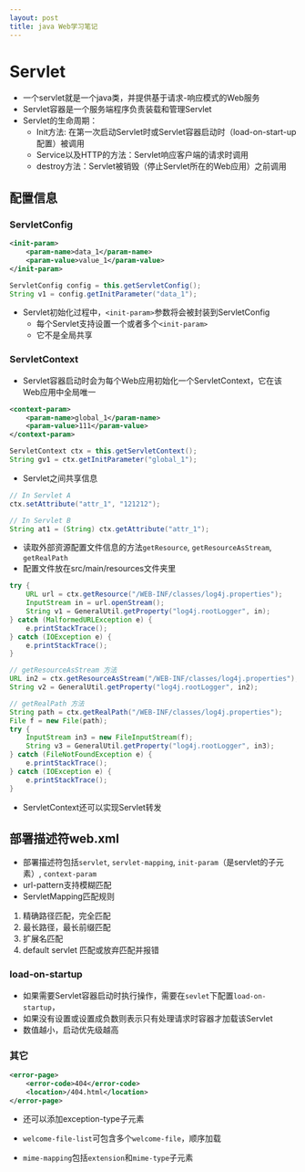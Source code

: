 ```yaml
---
layout: post
title: java Web学习笔记
---
```


# Servlet
* 一个servlet就是一个java类，并提供基于请求-响应模式的Web服务
* Servlet容器是一个服务端程序负责装载和管理Servlet
* Servlet的生命周期：
  * Init方法: 在第一次启动Servlet时或Servlet容器启动时（load-on-start-up配置）被调用
  * Service以及HTTP的方法：Servlet响应客户端的请求时调用
  * destroy方法：Servlet被销毁（停止Servlet所在的Web应用）之前调用

## 配置信息
### ServletConfig
```xml
<init-param>
    <param-name>data_1</param-name>
    <param-value>value_1</param-value>
</init-param>
```

```java
ServletConfig config = this.getServletConfig();
String v1 = config.getInitParameter("data_1");
```
* Servlet初始化过程中，`<init-param>`参数将会被封装到ServletConfig
  * 每个Servlet支持设置一个或者多个`<init-param>`
  * 它不是全局共享

### ServletContext
* Servlet容器启动时会为每个Web应用初始化一个ServletContext，它在该Web应用中全局唯一

```xml
<context-param>
    <param-name>global_1</param-name>
    <param-value>111</param-value>
</context-param>
```

```java
ServletContext ctx = this.getServletContext();
String gv1 = ctx.getInitParameter("global_1");
```

* Servlet之间共享信息
```java
// In Servlet A
ctx.setAttribute("attr_1", "121212");

// In Servlet B
String at1 = (String) ctx.getAttribute("attr_1");
```

* 读取外部资源配置文件信息的方法`getResource`, `getResourceAsStream`, `getRealPath`
* 配置文件放在src/main/resources文件夹里
```java
try {
    URL url = ctx.getResource("/WEB-INF/classes/log4j.properties");
    InputStream in = url.openStream();
    String v1 = GeneralUtil.getProperty("log4j.rootLogger", in);
} catch (MalformedURLException e) {
    e.printStackTrace();
} catch (IOException e) {
    e.printStackTrace();
}

// getResourceAsStream 方法
URL in2 = ctx.getResourceAsStream("/WEB-INF/classes/log4j.properties");
String v2 = GeneralUtil.getProperty("log4j.rootLogger", in2);

// getRealPath 方法
String path = ctx.getRealPath("/WEB-INF/classes/log4j.properties");
File f = new File(path);
try {
    InputStream in3 = new FileInputStream(f);
    String v3 = GeneralUtil.getProperty("log4j.rootLogger", in3);
} catch (FileNotFoundException e) {
    e.printStackTrace();
} catch (IOException e) {
    e.printStackTrace();
}
```

* ServletContext还可以实现Servlet转发

## 部署描述符web.xml
* 部署描述符包括`servlet`, `servlet-mapping`, `init-param`（是servlet的子元素）, `context-param`
* url-pattern支持模糊匹配
* ServletMapping匹配规则
1. 精确路径匹配，完全匹配
2. 最长路径，最长前缀匹配
3. 扩展名匹配
4. default servlet 匹配或放弃匹配并报错

### load-on-startup
* 如果需要Servlet容器启动时执行操作，需要在`sevlet`下配置`load-on-startup`，
* 如果没有设置或设置成负数则表示只有处理请求时容器才加载该Servlet
* 数值越小，启动优先级越高

### 其它

```xml
<error-page>
    <error-code>404</error-code>
    <location>/404.html</location>
</error-page>
```
* 还可以添加exception-type子元素

* `welcome-file-list`可包含多个`welcome-file`，顺序加载
* `mime-mapping`包括`extension`和`mime-type`子元素

